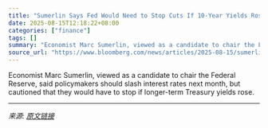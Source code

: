 ```yaml
---
title: "Sumerlin Says Fed Would Need to Stop Cuts If 10-Year Yields Rose"
date: 2025-08-15T12:18:22+08:00
categories: ["finance"]
tags: []
summary: "Economist Marc Sumerlin, viewed as a candidate to chair the Federal Reserve, said policymakers should slash interest rates next month, but cautioned that they would have to stop if longer-term Treasur"
source_url: "https://www.bloomberg.com/news/articles/2025-08-15/sumerlin-says-fed-would-need-to-stop-cuts-if-10-year-yields-rose"
---
```


Economist Marc Sumerlin, viewed as a candidate to chair the Federal Reserve, said policymakers should slash interest rates next month, but cautioned that they would have to stop if longer-term Treasury yields rose.

---

*来源: [原文链接](https://www.bloomberg.com/news/articles/2025-08-15/sumerlin-says-fed-would-need-to-stop-cuts-if-10-year-yields-rose)*
